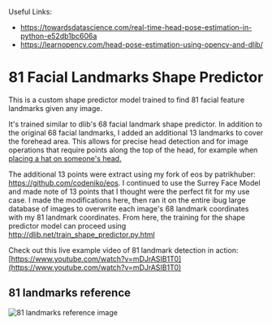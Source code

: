 Useful Links:
* https://towardsdatascience.com/real-time-head-pose-estimation-in-python-e52db1bc606a
* https://learnopencv.com/head-pose-estimation-using-opencv-and-dlib/


81 Facial Landmarks Shape Predictor
===============
This is a custom shape predictor model trained to find 81 facial feature landmarks given any image.

It's trained similar to dlib's 68 facial landmark shape predictor. In addition to the original 68 facial landmarks, I added an additional 13 landmarks to cover the forehead area. This allows for precise head detection and for image operations that require points along the top of the head, for example when [placing a hat on someone's head.](https://github.com/codeniko/shape_predictor_81_face_landmarks/raw/master/transformation_example.bmp)

The additional 13 points were extract using my fork of eos by patrikhuber: https://github.com/codeniko/eos. I continued to use the Surrey Face Model and made note of 13 points that I thought were the perfect fit for my use case. I made the modifications here, then ran it on the entire ibug large database of images to overwrite each image's 68 landmark coordinates with my 81 landmark coordinates. From here, the training for the shape predictor model can proceed using http://dlib.net/train_shape_predictor.py.html

Check out this live example video of 81 landmark detection in action: [https://www.youtube.com/watch?v=mDJrASIB1T0](https://www.youtube.com/watch?v=mDJrASIB1T0)

81 landmarks reference
----------------
<img src="https://github.com/codeniko/shape_predictor_81_face_landmarks/raw/master/81_facial_landmarks_reference.jpg" alt="81 landmarks reference image"></img>
